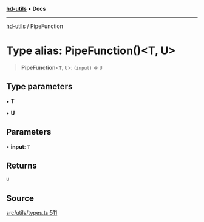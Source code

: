 [**hd-utils**](../README.md) • **Docs**

***

[hd-utils](../globals.md) / PipeFunction

# Type alias: PipeFunction()\<T, U\>

> **PipeFunction**\<`T`, `U`\>: (`input`) => `U`

## Type parameters

• **T**

• **U**

## Parameters

• **input**: `T`

## Returns

`U`

## Source

[src/utils/types.ts:511](https://github.com/AhmadHddad/h-utils/blob/5c76ff5de068cee019fc632d9da2e395721bb48f/src/utils/types.ts#L511)
